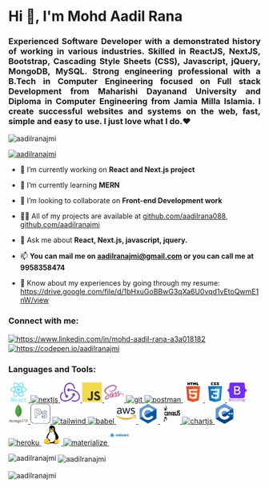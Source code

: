 <h1 align="left">Hi 👋, I'm Mohd Aadil Rana</h1>
<h3 align="justify">Experienced Software Developer with a demonstrated history of working in various industries. Skilled in ReactJS, NextJS, Bootstrap, Cascading Style Sheets (CSS), Javascript, jQuery, MongoDB, MySQL. Strong engineering professional with a B.Tech in Computer Engineering focused on Full stack Development from Maharishi Dayanand University and Diploma in Computer Engineering from Jamia Milla Islamia. I create successful websites and systems on the web, fast, simple and easy to use. I just love what I do.❤️</h3>
<p align="left"> <img src="https://komarev.com/ghpvc/?username=aadilranajmi&label=Profile%20views&color=0e75b6&style=flat" alt="aadilranajmi" /> </p>

<p align="left"> <a href="https://github.com/ryo-ma/github-profile-trophy"><img src="https://github-profile-trophy.vercel.app/?username=aadilranajmi" alt="aadilranajmi" /></a> </p>

- 🔭 I’m currently working on **React and Next.js project**

- 🌱 I’m currently learning **MERN**

- 👯 I’m looking to collaborate on **Front-end Development work**

- 👨‍💻 All of my projects are available at [github.com/aadilrana088](github.com/aadilrana088), [github.com/aadilranajmi](github.com/aadilranajmi)

- 💬 Ask me about **React, Next.js, javascript, jquery.**

- 📫 **You can mail me on aadilranajmi@gmail.com or you can call me at 9958358474**

- 📄 Know about my experiences by going through my resume: https://drive.google.com/file/d/1bHxuGoBBwG3qXa6U0vqd1vEtoQwmE1nW/view

<h3 align="left">Connect with me:</h3>
<p align="left">
<a href="https://www.linkedin.com/in/mohd-aadil-rana-a3a018182" target="blank"><img align="center" src="https://raw.githubusercontent.com/rahuldkjain/github-profile-readme-generator/master/src/images/icons/Social/linked-in-alt.svg" alt="https://www.linkedin.com/in/mohd-aadil-rana-a3a018182" height="30" width="40" /></a>
<a href="https://codepen.io/aadilranajmi" target="blank"><img align="center" src="https://raw.githubusercontent.com/rahuldkjain/github-profile-readme-generator/master/src/images/icons/Social/codepen.svg" alt="https://codepen.io/aadilranajmi" height="30" width="40" /></a>
</p>

<h3 align="left">Languages and Tools:</h3>
<p align="left"> <a href="https://reactjs.org/" target="_blank" rel="noreferrer"> <img
    src="https://raw.githubusercontent.com/devicons/devicon/master/icons/react/react-original-wordmark.svg"
    alt="react" width="40" height="40" /> </a> <a href="https://nextjs.org/" target="_blank" rel="noreferrer">
        <img src="https://cdn.worldvectorlogo.com/logos/nextjs-2.svg" alt="nextjs" width="40" height="40" /> </a> <a href="https://redux.js.org" target="_blank" rel="noreferrer">
    <img src="https://raw.githubusercontent.com/devicons/devicon/master/icons/redux/redux-original.svg" alt="redux"
        width="40" height="40" /> </a> <a href="https://developer.mozilla.org/en-US/docs/Web/JavaScript"
        target="_blank" rel="noreferrer"> <img
        src="https://raw.githubusercontent.com/devicons/devicon/master/icons/javascript/javascript-original.svg"
        alt="javascript" width="40" height="40" /> </a> <a href="https://sass-lang.com" target="_blank" rel="noreferrer"> <img
        src="https://raw.githubusercontent.com/devicons/devicon/master/icons/sass/sass-original.svg" alt="sass"
        width="40" height="40" /> </a> <a href="https://git-scm.com/" target="_blank" rel="noreferrer">
    <img src="https://www.vectorlogo.zone/logos/git-scm/git-scm-icon.svg" alt="git" width="40" height="40" />  </a> <a href="https://postman.com" target="_blank"
    rel="noreferrer"> <img src="https://www.vectorlogo.zone/logos/getpostman/getpostman-icon.svg" alt="postman"
    width="40" height="40" /> </a> <a href="https://www.w3.org/html/" target="_blank" rel="noreferrer"> <img
        src="https://raw.githubusercontent.com/devicons/devicon/master/icons/html5/html5-original-wordmark.svg"
        alt="html5" width="40" height="40" /> </a> <a href="https://www.w3schools.com/css/" target="_blank"
        rel="noreferrer"> <img
        src="https://raw.githubusercontent.com/devicons/devicon/master/icons/css3/css3-original-wordmark.svg"
        alt="css3" width="40" height="40" /> </a> <a href="https://getbootstrap.com" target="_blank" rel="noreferrer"> <img
        src="https://raw.githubusercontent.com/devicons/devicon/master/icons/bootstrap/bootstrap-plain-wordmark.svg"
        alt="bootstrap" width="40" height="40" /> </a> <a href="https://www.mongodb.com/" target="_blank"
        rel="noreferrer"> <img
        src="https://raw.githubusercontent.com/devicons/devicon/master/icons/mongodb/mongodb-original-wordmark.svg"
        alt="mongodb" width="40" height="40" /> </a>  <a
        href="https://www.photoshop.com/en" target="_blank" rel="noreferrer"> <img
        src="https://raw.githubusercontent.com/devicons/devicon/master/icons/photoshop/photoshop-line.svg"
        alt="photoshop" width="40" height="40" /> </a> <a href="https://tailwindcss.com/" target="_blank" rel="noreferrer"> <img
            src="https://www.vectorlogo.zone/logos/tailwindcss/tailwindcss-icon.svg" alt="tailwind" width="40"
            height="40" /> </a>   <a href="https://babeljs.io/" target="_blank" rel="noreferrer">
    <img src="https://www.vectorlogo.zone/logos/babeljs/babeljs-icon.svg" alt="babel" width="40" height="40" /> </a>  <a href="https://aws.amazon.com" target="_blank" rel="noreferrer"> <img
        src="https://raw.githubusercontent.com/devicons/devicon/master/icons/amazonwebservices/amazonwebservices-original-wordmark.svg"
        alt="aws" width="40" height="40" /> </a> <a href="https://www.cprogramming.com/" target="_blank"
        rel="noreferrer"> <img src="https://raw.githubusercontent.com/devicons/devicon/master/icons/c/c-original.svg"
        alt="c" width="40" height="40" /> </a>  <a href="https://canvasjs.com" target="_blank" rel="noreferrer"> <img
        src="https://raw.githubusercontent.com/Hardik0307/Hardik0307/master/assets/canvasjs-charts.svg"
        alt="canvasjs" width="40" height="40" /> </a> <a href="https://www.chartjs.org" target="_blank"
        rel="noreferrer"> <img src="https://www.chartjs.org/media/logo-title.svg" alt="chartjs" width="40"
        height="40" /> </a> <a href="https://www.w3schools.com/cpp/" target="_blank" rel="noreferrer"> <img
        src="https://raw.githubusercontent.com/devicons/devicon/master/icons/cplusplus/cplusplus-original.svg"
        alt="cplusplus" width="40" height="40" /> </a> 
    <a href="https://heroku.com" target="_blank" rel="noreferrer"> <img
        src="https://www.vectorlogo.zone/logos/heroku/heroku-icon.svg" alt="heroku" width="40" height="40" /> </a>
      <a href="https://www.linux.org/" target="_blank"
        rel="noreferrer"> <img
        src="https://raw.githubusercontent.com/devicons/devicon/master/icons/linux/linux-original.svg" alt="linux"
        width="40" height="40" /> </a> <a href="https://materializecss.com/" target="_blank" rel="noreferrer"> <img
        src="https://raw.githubusercontent.com/prplx/svg-logos/5585531d45d294869c4eaab4d7cf2e9c167710a9/svg/materialize.svg"
        alt="materialize" width="40" height="40" /> </a>    <a href="https://webpack.js.org" target="_blank" rel="noreferrer"> <img
        src="https://raw.githubusercontent.com/devicons/devicon/d00d0969292a6569d45b06d3f350f463a0107b0d/icons/webpack/webpack-original-wordmark.svg"
        alt="webpack" width="40" height="40" /> </a> 
</p>

<p><img align="left" src="https://github-readme-stats.vercel.app/api/top-langs?username=aadilranajmi&show_icons=true&locale=en&layout=compact" alt="aadilranajmi" /></p>

<p>&nbsp;<img align="center" src="https://github-readme-stats.vercel.app/api?username=aadilranajmi&show_icons=true&locale=en" alt="aadilranajmi" /></p>

<p><img align="center" src="https://github-readme-streak-stats.herokuapp.com/?user=aadilranajmi&" alt="aadilranajmi" /></p>
